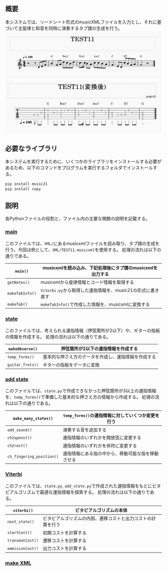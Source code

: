 ## 概要
本システムでは、リードシート形式のmusicXMLファイルを入力とし、それに基づいて主旋律と和音を同時に演奏するタブ譜の生成を行う。
![images](images/TEST11.png)
![images](images/TEST11_tab.png)

## 必要なライブラリ
本システムを実行するために、いくつかのライブラリをインストールする必要があるため、以下のコマンドをプログラムを実行するフォルダでインストールする。

```
pip install music21
pip install copy
```

## 説明
各Pythonファイルの役割と、ファイル内の主要な関数の説明を記載する。

### [main](main.py)
このファイルでは、`XML/`にあるmusicxmlファイルを読み取り、タブ譜の生成を行う。今回は例として、`XML/TEST11.musicxml`を使用する。
処理の流れは以下の通りである。

| `main()` | musicxmlを読み込み、下記処理後にタブ譜のmusicxmlを出力する |
| --- | --- |
| `getNotes()` | musicxmlから旋律情報とコード情報を取得する |
| `makeTabInfo()` | `Viterbi.py`から取得した運指情報を、music21の形式に書き直す |
| `makeTab()` | `makeTabInfo()`で作成した情報を、musicxmlに変換する |

### [state](state.py)
このファイルでは、考えられる運指情報（押弦箇所が2以下）や、ギターの指板の情報を作成する。
処理の流れは以下の通りである。

| `makeObserve()` | 押弦箇所が2以下の運指情報を作成する |
| --- | --- |
| `temp_forms()` | 基本的な押さえ方のデータを作成し、運指情報を作成する |
| `guitar_frets()` | ギターの指板をデータに変換 |


### [add state](add_state.py)
このファイルでは、`state.py`で作成できなかった押弦箇所が3以上の運指情報を、`temp_forms()`で準備した基本的な押さえ方の情報から作成する。
処理の流れは以下の通りである。

| `make_many_states()` | `temp_forms()`の運指情報に対していくつか変更を行う |
| --- | --- |
| `add_sound()` | 演奏する音を追加する |
| `ch2openst()` | 運指情報のいずれかを開放弦に変更する |
| `ch2rest()` | 運指情報のいずれかを休符に変更する |
| `ch_fingering_position()` | 運指情報にある指の中から、移動可能な指を移動させる |


### [Viterbi](Viterbi.py)
このファイルでは、`state.py`, `add_state.py`で作成された運指情報をもとにビタビアルゴリズムで最適な運指情報を探索する。
処理の流れは以下の通りである。

| `viterbi()` | ビタビアルゴリズムの本体 |
| --- | --- |
| `next_state()`| ビタビアルゴリズムの内部。遷移コストと出力コストの計算を行う |
| `startCost()`| 初期コストを計算する |
| `transmatCost()`| 遷移コストを計算する |
| `emmisionCost()`| 出力コストを計算する |


### [make XML](make_XML.py)

